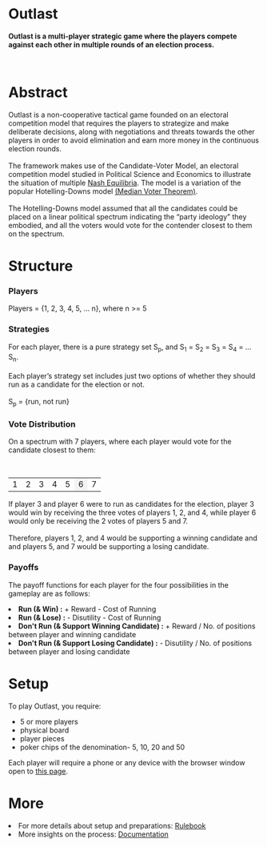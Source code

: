 <h1>Outlast</h1>
<p><b>Outlast is a multi-player strategic game where the players compete against each other in multiple rounds of an election process.</b></p>

<br>
<h1>Abstract</h1>
<p>
Outlast is a non-cooperative tactical game founded on an electoral competition model that requires the players to strategize and make deliberate decisions, along with negotiations and threats towards the other players in order to avoid elimination and earn more money in the continuous election rounds.
<br><br>
The framework makes use of the Candidate-Voter Model, an electoral competition model studied in Political Science and Economics to illustrate the situation of multiple <a href="https://en.wikipedia.org/wiki/Nash_equilibrium">Nash Equilibria</a>. The model is a variation of the popular Hotelling-Downs model <a href="https://en.wikipedia.org/wiki/Median_voter_theorem">(Median Voter Theorem)</a>. 
<br><br>
The Hotelling-Downs model assumed that all the candidates could be placed on a linear political spectrum indicating the “party ideology” they embodied, and all the voters would vote for the contender closest to them on the spectrum.
</p>

<h1>Structure</h1>

<h3>Players</h3>
<p>Players = {1, 2, 3, 4, 5, … n}, where n >= 5</p>

<h3>Strategies</h3>
<p>
For each player, there is a pure strategy set S<sub>p</sub>, and S<sub>1</sub> = S<sub>2</sub> = S<sub>3</sub> = S<sub>4</sub> = … S<sub>n</sub>.
<br><br>
Each player’s strategy set includes just two options of whether they should run as a candidate for the election or not.
<br><br>
S<sub>p</sub> = {run, not run}
</p>

<h3>Vote Distribution</h3>
<p>On a spectrum with 7 players, where each player would vote for the candidate closest to them:</p>
<br>
<table>
<tr><td>1</td><td>2</td><td>3</td><td>4</td><td>5</td><td style="background-color: #F3F3F3;">6</td><td>7</td></tr>
</table>
<p>If player 3 and player 6 were to run as candidates for the election, player 3 would win by receiving the three votes of players 1, 2, and 4, while player 6 would only be receiving the 2 votes of players 5 and 7.
<br><br>
Therefore, players 1, 2, and 4 would be supporting a winning candidate and and players 5, and 7 would be supporting a losing candidate.
</p>

<h3>Payoffs</h3>
<p>The payoff functions for each player for the four possibilities in the gameplay are as follows: 
<br>
<ui>
<li><b>Run (& Win) :</b> + Reward - Cost of Running</li>
<li><b>Run (& Lose) :</b> - Disutility - Cost of Running</li>
<li><b>Don't Run (& Support Winning Candidate) :</b> + Reward / No. of positions between player and winning candidate</li>
<li><b>Don't Run (& Support Losing Candidate) :</b> - Disutility / No. of positions between player and losing candidate</li>
</ui>
</p>

<h1>Setup</h1>
<p>To play Outlast, you require:</p>
<ul>
<li>5 or more players 
<li>physical board</li>
<li>player pieces</li> 
<li>poker chips of the denomination- 5, 10, 20 and 50</li>
</ul>
<p>Each player will require a phone or any device with the browser window open to <a href="https://outlast-game.herokuapp.com">this page</a>.</p>

<h1>More</h1>
<ui>
<li>For more details about setup and preparations: <a href="https://dl.dropboxusercontent.com/s/9l5guv5mczsmog5/Rulebook-%20view.pdf?dl=0" target="_blank">Rulebook</a></li>
<li>More insights on the process: <a href="https://dl.dropboxusercontent.com/s/9omugypz9zse47l/Outlast%20-%20Documentation.pdf?dl=0">Documentation</a></li>
</ui>
